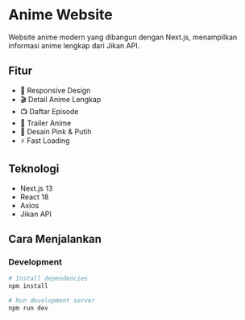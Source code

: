 # Anime Website

Website anime modern yang dibangun dengan Next.js, menampilkan informasi anime lengkap dari Jikan API.

## Fitur

- 📱 Responsive Design
- 🎬 Detail Anime Lengkap
- 📺 Daftar Episode
- 🎥 Trailer Anime
- 🎨 Desain Pink & Putih
- ⚡ Fast Loading

## Teknologi

- Next.js 13
- React 18
- Axios
- Jikan API

## Cara Menjalankan

### Development

```bash
# Install dependencies
npm install

# Run development server
npm run dev
